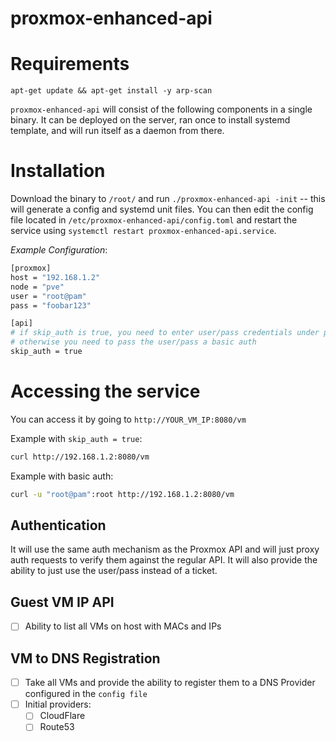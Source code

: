 # proxmox-enhanced-api

# Requirements

``` shell
apt-get update && apt-get install -y arp-scan
```

`proxmox-enhanced-api` will consist of the following components in a single binary. It can be deployed on the server, ran once to install systemd template, and will run itself as a daemon from there.

# Installation

Download the binary to `/root/` and run `./proxmox-enhanced-api -init` -- this will generate a config and systemd unit files. You can then edit the config file located in `/etc/proxmox-enhanced-api/config.toml` and restart the service using `systemctl restart proxmox-enhanced-api.service`.

*Example Configuration*:

``` bash
[proxmox]
host = "192.168.1.2"
node = "pve"
user = "root@pam"
pass = "foobar123"

[api]
# if skip_auth is true, you need to enter user/pass credentials under proxmox,
# otherwise you need to pass the user/pass a basic auth
skip_auth = true
```

# Accessing the service

You can access it by going to `http://YOUR_VM_IP:8080/vm`

Example with `skip_auth = true`:

``` bash
curl http://192.168.1.2:8080/vm
```

Example with basic auth:

``` bash
curl -u "root@pam":root http://192.168.1.2:8080/vm
```

## Authentication

It will use the same auth mechanism as the Proxmox API and will just proxy auth requests to verify them against the regular API. It will also provide the ability to just use the user/pass instead of a ticket.

## Guest VM IP API

- [ ] Ability to list all VMs on host with MACs and IPs

## VM to DNS Registration

- [ ] Take all VMs and provide the ability to register them to a DNS Provider configured in the `config file`
- [ ] Initial providers:
  - [ ] CloudFlare
  - [ ] Route53
